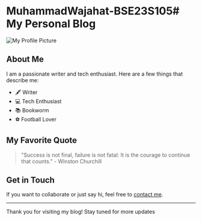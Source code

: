 # MuhammadWajahat-BSE23S105# My Personal Blog

![My Profile Picture](https://www.pexels.com/photo/man-in-black-jacket-771742/)

## About Me

I am a passionate writer and tech enthusiast. Here are a few things that describe me:

- 🖋️ Writer
- 💻 Tech Enthusiast
- 📚 Bookworm
- ⚽ Football Lover

## My Favorite Quote

> "Success is not final, failure is not fatal: It is the courage to continue that counts." - Winston Churchill

## Get in Touch

If you want to collaborate or just say hi, feel free to [contact me](mailto:sxpanther540@gmail.com).

---

Thank you for visiting my blog! Stay tuned for more updates
